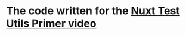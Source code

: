 # The code written for the [Nuxt Test Utils Primer video](https://www.youtube.com/watch?v=yGzwk9xi9gU)
